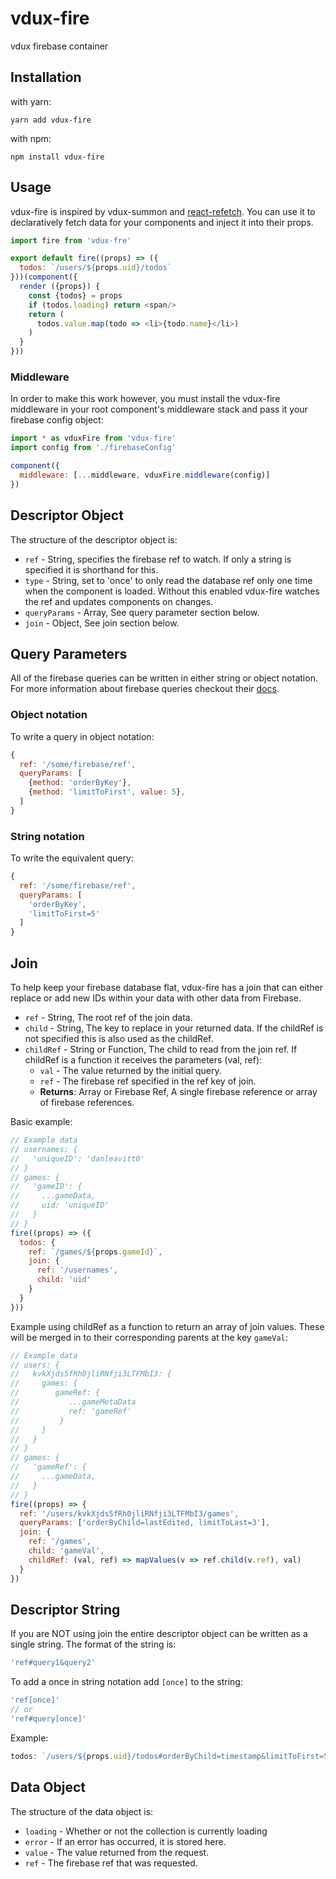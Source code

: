 # vdux-fire
vdux firebase container

## Installation

with yarn:
```
yarn add vdux-fire
```

with npm:
```
npm install vdux-fire
```

## Usage
vdux-fire is inspired by vdux-summon and [react-refetch](https://github.com/heroku/react-refetch). You can use it to declaratively fetch data for your components and inject it into their props.

```js
import fire from 'vdux-fre'

export default fire((props) => ({
  todos: `/users/${props.uid}/todos`
}))(component({
  render ({props}) {
    const {todos} = props
    if (todos.loading) return <span/>
    return (
      todos.value.map(todo => <li>{todo.name}</li>)
    )
  }
}))
```

### Middleware
In order to make this work however, you must install the vdux-fire middleware in your root component's middleware stack and pass it your firebase config object:

```js
import * as vduxFire from 'vdux-fire'
import config from './firebaseConfig'

component({
  middleware: [...middleware, vduxFire.middleware(config)]
})
```

## Descriptor Object
The structure of the descriptor object is:

- `ref` - String, specifies the firebase ref to watch. If only a string is specified it is shorthand for this.
- `type` - String, set to 'once' to only read the database ref only one time when the component is loaded. Without this enabled vdux-fire watches the ref and updates components on changes.
- `queryParams` - Array, See query parameter section below.
- `join` - Object, See join section below.

## Query Parameters
All of the firebase queries can be written in either string or object notation. For more information about firebase queries checkout their [docs](https://firebase.google.com/docs/reference/js/firebase.database.Query).

### Object notation
To write a query in object notation:
```js
{
  ref: '/some/firebase/ref',
  queryParams: [
    {method: 'orderByKey'},
    {method: 'limitToFirst', value: 5},
  ]
}
```

### String notation
To write the equivalent query:
```js
{
  ref: '/some/firebase/ref',
  queryParams: [
    'orderByKey',
    'limitToFirst=5'
  ]
}
```

## Join
To help keep your firebase database flat, vdux-fire has a join that can either replace or add new IDs within your data with other data from Firebase.

- `ref` - String, The root ref of the join data.
- `child` - String, The key to replace in your returned data. If the childRef is not specified this is also used as the childRef.
- `childRef` - String or Function, The child to read from the join ref.
If childRef is a function it receives the parameters (val, ref):
  - `val` - The value returned by the initial query.
  - `ref` - The firebase ref specified in the ref key of join.
  - **Returns**: Array or Firebase Ref, A single firebase reference or array of firebase references.

Basic example:
```js
// Example data
// usernames: {
//   'uniqueID': 'danleavitt0'
// }
// games: {
//   'gameID': {
//     ...gameData,
//     uid: 'uniqueID'
//   }
// }
fire((props) => ({
  todos: {
    ref: `/games/${props.gameId}`,
    join: {
      ref: '/usernames',
      child: 'uid'
    }
  }
}))
```

Example using childRef as a function to return an array of join values. These will be merged in to their corresponding parents at the key `gameVal`:
```js
// Example data
// users: {
//   kvkXjds5fRh0jliRNfji3LTFMbI3: {
//     games: {
//        gameRef: {
//           ...gameMetaData
//           ref: 'gameRef'
//         }
//     }
//   }
// }
// games: {
//   'gameRef': {
//     ...gameData,
//   }
// }
fire((props) => {
  ref: '/users/kvkXjds5fRh0jliRNfji3LTFMbI3/games',
  queryParams: ['orderByChild=lastEdited, limitToLast=3'],
  join: {
    ref: '/games',
    child: 'gameVal',
    childRef: (val, ref) => mapValues(v => ref.child(v.ref), val)
  }
})
```

## Descriptor String
If you are NOT using join the entire descriptor object can be written as a single string. The format of the string is:

```js
'ref#query1&query2'
```

To add a once in string notation add `[once]` to the string:
```js
'ref[once]'
// or
'ref#query[once]'
```

Example:
```js
todos: `/users/${props.uid}/todos#orderByChild=timestamp&limitToFirst=5`
```

## Data Object
The structure of the data object is:
- `loading` - Whether or not the collection is currently loading
- `error` - If an error has occurred, it is stored here.
- `value` - The value returned from the request.
- `ref` - The firebase ref that was requested.
